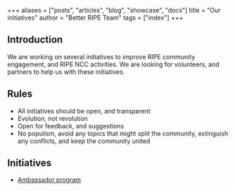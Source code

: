 +++
aliases = ["posts", "articles", "blog", "showcase", "docs"]
title = "Our initiatives"
author = "Better RIPE Team"
tags = ["index"]
+++

## Introduction

We are working on several initiatives to improve RIPE community engagement, and RIPE NCC activities. We are looking for volunteers, and partners to help us with these initiatives.

## Rules

- All initiatives should be open, and transparent
- Evolution, not revolution
- Open for feedback, and suggestions
- No populism, avoid any topics that might split the community, extinguish any conflicts, and keep the community united

## Initiatives

- [Ambassador program](/ambassador/)